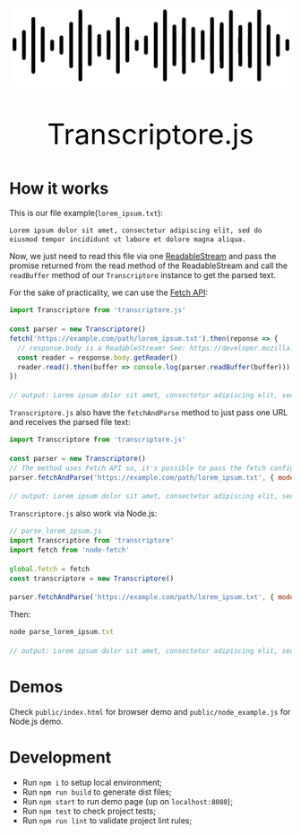 <div align=center><img src="./public/transcriptore-ico.png" width="500px"></div>
<div align=center><p style="color: black; font-size: 50px">Transcriptore.js</p></div>

# How it works

This is our file example(`lorem_ipsum.txt`):
```
Lorem ipsum dolor sit amet, consectetur adipiscing elit, sed do eiusmod tempor incididunt ut labore et dolore magna aliqua.
```

Now, we just need to read this file via one [ReadableStream](https://developer.mozilla.org/en-US/docs/Web/API/ReadableStream) and pass the promise returned from the read method of the ReadableStream and call the `readBuffer` method of our `Transcriptore` instance to get the parsed text.

For the sake of practicality, we can use the [Fetch API](https://developer.mozilla.org/en-US/docs/Web/API/Fetch_API):

```javascript
import Transcriptore from 'transcriptore.js'

const parser = new Transcriptore()
fetch('https://example.com/path/lorem_ipsum.txt').then(reponse => {
  // response.body is a ReadableStream! See: https://developer.mozilla.org/en-US/docs/Web/API/Body/body
  const reader = response.body.getReader()
  reader.read().then(buffer => console.log(parser.readBuffer(buffer)))
})

// output: Lorem ipsum dolor sit amet, consectetur adipiscing elit, sed do eiusmod tempor incididunt ut labore et dolore magna aliqua.
```

`Transcriptore.js` also have the `fetchAndParse` method to just pass one URL and receives the parsed file text:

```javascript
import Transcriptore from 'transcriptore.js'

const parser = new Transcriptore()
// The method uses Fetch API so, it's possible to pass the fetch config options to too.
parser.fetchAndParse('https://example.com/path/lorem_ipsum.txt', { mode: 'cors' }).then(text => console.log(text))

// output: Lorem ipsum dolor sit amet, consectetur adipiscing elit, sed do eiusmod tempor incididunt ut labore et dolore magna aliqua.
```

`Transcriptore.js` also work via Node.js:

```javascript
// parse_lorem_ipsum.js
import Transcriptore from 'transcriptore'
import fetch from 'node-fetch'

global.fetch = fetch
const transcriptore = new Transcriptore()

parser.fetchAndParse('https://example.com/path/lorem_ipsum.txt', { mode: 'cors' }).then(text => console.log(text))
```

Then:

```javascript
node parse_lorem_ipsum.txt

// output: Lorem ipsum dolor sit amet, consectetur adipiscing elit, sed do eiusmod tempor incididunt ut labore et dolore magna aliqua.
```

# Demos

Check `public/index.html` for browser demo and `public/node_example.js` for Node.js demo.
 
# Development

* Run `npm i` to setup local environment;
* Run `npm run build` to generate dist files;
* Run `npm start` to run demo page (up on `localhost:8080`);
* Run `npm test` to check project tests;
* Run `npm run lint` to validate project lint rules;